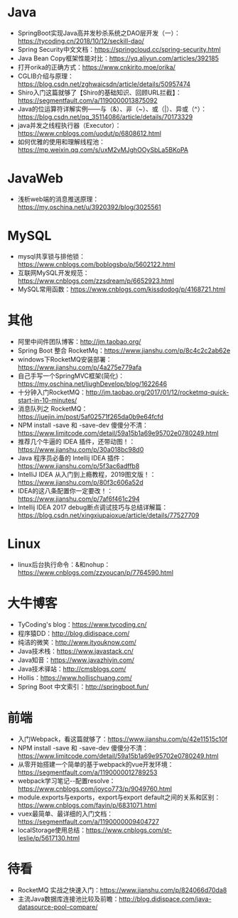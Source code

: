 # Java
- SpringBoot实现Java高并发秒杀系统之DAO层开发（一）：https://tycoding.cn/2018/10/12/seckill-dao/
- Spring Security中文文档：https://springcloud.cc/spring-security.html
- Java Bean Copy框架性能对比：https://yq.aliyun.com/articles/392185
- 打开orika的正确方式：https://www.cnkirito.moe/orika/
- CGLIB介绍与原理：https://blog.csdn.net/zghwaicsdn/article/details/50957474
- Shiro入门这篇就够了【Shiro的基础知识、回顾URL拦截】：https://segmentfault.com/a/1190000013875092
- Java的位运算符详解实例——与（&）、非（~）、或（|）、异或（^）：https://blog.csdn.net/qq_35114086/article/details/70173329
- java并发之线程执行器（Executor）：https://www.cnblogs.com/uodut/p/6808612.html
- 如何优雅的使用和理解线程池：https://mp.weixin.qq.com/s/uxM2vMJghOOySbLa5BKoPA

# JavaWeb
- 浅析web端的消息推送原理：https://my.oschina.net/u/3920392/blog/3025561

# MySQL
- mysql共享锁与排他锁：https://www.cnblogs.com/boblogsbo/p/5602122.html
- 互联网MySQL开发规范：https://www.cnblogs.com/zzsdream/p/6652923.html
- MySQL常用函数：https://www.cnblogs.com/kissdodog/p/4168721.html

# 其他
- 阿里中间件团队博客：http://jm.taobao.org/
- Spring Boot 整合 RocketMq：https://www.jianshu.com/p/8c4c2c2ab62e
- windows下RocketMQ安装部署：https://www.jianshu.com/p/4a275e779afa
- 自己手写一个SpringMVC框架(简化)：https://my.oschina.net/liughDevelop/blog/1622646
- 十分钟入门RocketMQ：http://jm.taobao.org/2017/01/12/rocketmq-quick-start-in-10-minutes/
- 消息队列之 RocketMQ：https://juejin.im/post/5af02571f265da0b9e64fcfd
- NPM install -save 和 -save-dev 傻傻分不清：https://www.limitcode.com/detail/59a15b1a69e95702e0780249.html
- 推荐几个牛逼的 IDEA 插件，还带动图！：https://www.jianshu.com/p/30a018bc98d0
- Java 程序员必备的 Intellij IDEA 插件：https://www.jianshu.com/p/5f3ac6adffb8
- IntelliJ IDEA 从入门到上瘾教程，2019图文版！：https://www.jianshu.com/p/80f3c606a52d
- IDEA的这八条配置你一定要改！：https://www.jianshu.com/p/7af6f461c294
- Intellij IDEA 2017 debug断点调试技巧与总结详解篇：https://blog.csdn.net/xingxiupaioxue/article/details/77527709

# Linux
- linux后台执行命令：&和nohup：https://www.cnblogs.com/zzyoucan/p/7764590.html

# 大牛博客
- TyCoding's blog：https://www.tycoding.cn/
- 程序猿DD：http://blog.didispace.com/
- 纯洁的微笑：http://www.ityouknow.com/
- Java技术栈：https://www.javastack.cn/
- Java知音：https://www.javazhiyin.com/
- Java技术驿站：http://cmsblogs.com/
- Hollis：https://www.hollischuang.com/
- Spring Boot 中文索引：http://springboot.fun/

# 前端
- 入门Webpack，看这篇就够了：https://www.jianshu.com/p/42e11515c10f
- NPM install -save 和 -save-dev 傻傻分不清：https://www.limitcode.com/detail/59a15b1a69e95702e0780249.html
- 从零开始搭建一个简单的基于webpack的vue开发环境：https://segmentfault.com/a/1190000012789253
- webpack学习笔记--配置resolve：https://www.cnblogs.com/joyco773/p/9049760.html
- module.exports与exports，export与export default之间的关系和区别：https://www.cnblogs.com/fayin/p/6831071.html
- vuex最简单、最详细的入门文档：https://segmentfault.com/a/1190000009404727
- localStorage使用总结：https://www.cnblogs.com/st-leslie/p/5617130.html

# 待看
- RocketMQ 实战之快速入门：https://www.jianshu.com/p/824066d70da8
- 主流Java数据库连接池比较及前瞻：http://blog.didispace.com/java-datasource-pool-compare/
